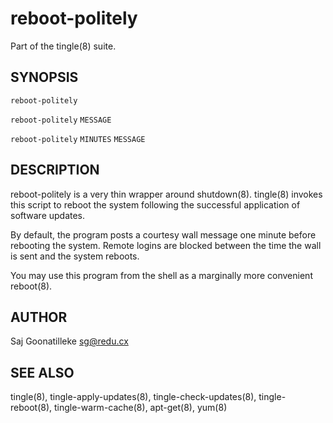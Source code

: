 reboot-politely
===============

Part of the tingle(8) suite.


## SYNOPSIS

`reboot-politely`

`reboot-politely` `MESSAGE`

`reboot-politely` `MINUTES` `MESSAGE`


## DESCRIPTION

reboot-politely is a very thin wrapper around shutdown(8).  tingle(8) 
invokes this script to reboot the system following the successful 
application of software updates.

By default, the program posts a courtesy wall message one minute 
before rebooting the system.  Remote logins are blocked between the 
time the wall is sent and the system reboots.

You may use this program from the shell as a marginally more 
convenient reboot(8).


## AUTHOR

Saj Goonatilleke <sg@redu.cx>


## SEE ALSO

tingle(8), tingle-apply-updates(8), tingle-check-updates(8), 
tingle-reboot(8), tingle-warm-cache(8), apt-get(8), yum(8)
